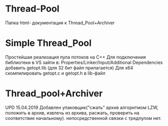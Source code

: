 # Thread-Pool
Папка html- документация к Thread_Pool+Archiver
# Simple Thread_Pool
Простейшая реализация пула потоков на C++
Для подключения библиотеки в VS зайти в: Properties/Linker/Input/Additional Dependencies добавить getopt.lib (для 32 бит файл прилагается)
Для x64 скомпилировать getopt.c и getopt.h в lib-файл

# Thread_pool+Archiver
UPD 15.04.2019 Добавлен упаковщик("сжать" архив алгоритмом LZW, положить в архив, извлечь из архива, расжать, проверить на соответствие начальному). непосредственной связки с тредпулом нет. 





